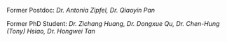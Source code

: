 Former Postdoc: _Dr. Antonia Zipfel, Dr. Qiaoyin Pan_

Former PhD Student: _Dr. Zichang Huang, Dr. Dongxue Qu, Dr. Chen-Hung (Tony) Hsiao, Dr. Hongwei Tan_

